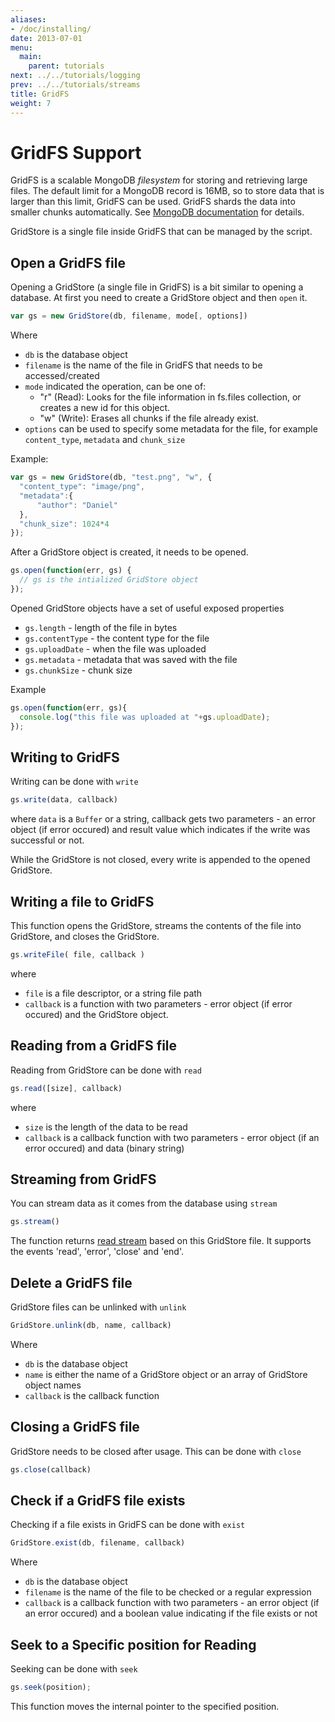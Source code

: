 ```yaml
---
aliases:
- /doc/installing/
date: 2013-07-01
menu:
  main:
    parent: tutorials
next: ../../tutorials/logging
prev: ../../tutorials/streams
title: GridFS
weight: 7
---
```

# GridFS Support

GridFS is a scalable MongoDB *filesystem* for storing and retrieving large files. The default limit for a MongoDB record is 16MB, so to store data that is larger than this limit, GridFS can be used. GridFS shards the data into smaller chunks automatically.  See [MongoDB documentation](http://www.mongodb.org/display/DOCS/GridFS+Specification) for details.

GridStore is a single file inside GridFS that can be managed by the script.

## Open a GridFS file

Opening a GridStore (a single file in GridFS) is a bit similar to opening a database. At first you need to create a GridStore object and then `open` it. 

```js
var gs = new GridStore(db, filename, mode[, options])
```

Where

  * `db` is the database object
  * `filename` is the name of the file in GridFS that needs to be accessed/created
  * `mode` indicated the operation, can be one of:
    * "r" (Read): Looks for the file information in fs.files collection, or creates a new id for this object. 
    * "w" (Write): Erases all chunks if the file already exist. 
  * `options` can be used to specify some metadata for the file, for example `content_type`, `metadata` and `chunk_size`

Example:

```js
var gs = new GridStore(db, "test.png", "w", {
  "content_type": "image/png",
  "metadata":{
      "author": "Daniel"
  },
  "chunk_size": 1024*4
});
```

After a GridStore object is created, it needs to be opened.

```js
gs.open(function(err, gs) {
  // gs is the intialized GridStore object
});
```
    
Opened GridStore objects have a set of useful exposed properties

  * `gs.length` - length of the file in bytes
  * `gs.contentType` - the content type for the file
  * `gs.uploadDate` - when the file was uploaded
  * `gs.metadata` - metadata that was saved with the file
  * `gs.chunkSize` - chunk size

Example

```js
gs.open(function(err, gs){
  console.log("this file was uploaded at "+gs.uploadDate);
});
```

## Writing to GridFS

Writing can be done with `write`

```js
gs.write(data, callback)
```
    
where `data` is a `Buffer` or a string, callback gets two parameters - an error object (if error occured) and result value which indicates if the write was successful or not.

While the GridStore is not closed, every write is appended to the opened GridStore.

## Writing a file to GridFS

This function opens the GridStore, streams the contents of the file into GridStore, and closes the GridStore.

```js
gs.writeFile( file, callback )
```
    
where

  * `file` is a file descriptor, or a string file path
  * `callback` is a function with two parameters - error object (if error occured) and the GridStore object.

## Reading from a GridFS file

Reading from GridStore can be done with `read`

```js
gs.read([size], callback)
```

where

  * `size` is the length of the data to be read
  * `callback` is a callback function with two parameters - error object (if an error occured) and data (binary string)

## Streaming from GridFS

You can stream data as it comes from the database using `stream`

```js
gs.stream()
```
    
The function returns [read stream](http://nodejs.org/docs/v0.4.12/api/streams.html#readable_Stream) based on this GridStore file. It supports the events 'read', 'error', 'close' and 'end'.

## Delete a GridFS file

GridStore files can be unlinked with `unlink`

```js
GridStore.unlink(db, name, callback)
```

Where

  * `db` is the database object
  * `name` is either the name of a GridStore object or an array of GridStore object names
  * `callback` is the callback function

## Closing a GridFS file

GridStore needs to be closed after usage. This can be done with `close`

```js
gs.close(callback)
```
    
## Check if a GridFS file exists

Checking if a file exists in GridFS can be done with `exist`

```js
GridStore.exist(db, filename, callback)
```
    
Where

  * `db` is the database object
  * `filename` is the name of the file to be checked or a regular expression
  * `callback` is a callback function with two parameters - an error object (if an error occured) and a boolean value indicating if the file exists or not
  
## Seek to a Specific position for Reading

Seeking can be done with `seek`

```js
gs.seek(position);
```

This function moves the internal pointer to the specified position.
